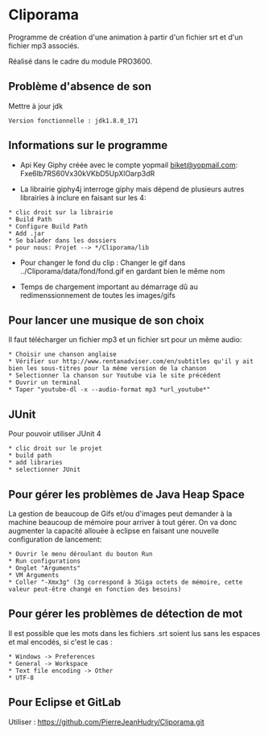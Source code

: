 # Cliporama

Programme de création d'une animation à partir d'un fichier srt et d'un fichier mp3 associés.

Réalisé dans le cadre du module PRO3600.

## Problème d'absence de son

Mettre à jour jdk

```
Version fonctionnelle : jdk1.8.0_171
```

## Informations sur le programme

* Api Key Giphy créée avec le compte yopmail biket@yopmail.com: Fxe6Ib7RS60Vx30kVKbD5UpXlOarp3dR

* La librairie giphy4j interroge giphy mais dépend de plusieurs autres librairies à inclure en faisant sur les 4:

```
* clic droit sur la librairie
* Build Path
* Configure Build Path
* Add .jar
* Se balader dans les dossiers
* pour nous: Projet --> */Cliporama/lib
```
		
* Pour changer le fond du clip : Changer le gif dans ../Cliporama/data/fond/fond.gif en gardant bien le même nom

* Temps de chargement important au démarrage dû au redimenssionnement de toutes les images/gifs

## Pour lancer une musique de son choix

Il faut télécharger un fichier mp3 et un fichier srt pour un même audio:

```
* Choisir une chanson anglaise
* Vérifier sur http://www.rentanadviser.com/en/subtitles qu'il y ait bien les sous-titres pour la même version de la chanson
* Selectionner la chanson sur Youtube via le site précédent
* Ouvrir un terminal
* Taper "youtube-dl -x --audio-format mp3 *url_youtube*"
```
											
## JUnit
										
Pour pouvoir utiliser JUnit 4

```
* clic droit sur le projet
* build path
* add libraries
* selectionner JUnit
```

## Pour gérer les problèmes de Java Heap Space

La gestion de beaucoup de Gifs et/ou d'images peut demander à la machine beaucoup de mémoire pour arriver à tout gérer.
On va donc augmenter la capacité allouée à eclipse en faisant une nouvelle configuration de lancement:

```
* Ouvrir le menu déroulant du bouton Run
* Run configurations
* Onglet "Arguments"
* VM Arguments
* Coller "-Xmx3g" (3g correspond à 3Giga octets de mémoire, cette valeur peut-être changé en fonction des besoins)
```

## Pour gérer les problèmes de détection de mot

Il est possible que les mots dans les fichiers .srt soient lus sans les espaces et mal encodés, si c'est le cas :

```
* Windows -> Preferences
* General -> Workspace
* Text file encoding -> Other
* UTF-8
```

## Pour Eclipse et GitLab

Utiliser : https://github.com/PierreJeanHudry/Cliporama.git
